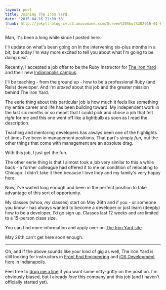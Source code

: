 ```yaml
---
layout: post
title: Joining The Iron Yard
date: '2015-04-16 21:08:38'
thumb: http://jekyll-blog-cv.s3.amazonaws.com/Screen%20Shot%202016-01-06%20at%203.39.49%20PM.png
---
```


Man, it's been a long while since I posted here.

I'll update on what's been going on in the intervening six-plus months in a bit, but today I'm way more excited to tell you about what I'm going to be doing _next_.

Recently, I accepted a job offer to be the Ruby Instructor for [The Iron Yard](http://theironyard.com/) and their new [Indianapolis campus](http://theironyard.com/locations/indianapolis/).

I'll be teaching - from the ground up - how to be a professional Ruby (and Rails) developer. And I'm _stoked_ about this job and the greater mission behind The Iron Yard.

The eerie thing about this particular job is how much it feels like something my entire career and life has been building toward. My independent work in the last six months or so meant that I could pick and chose a job that felt _right_ for me and this one went off like a lightbulb as soon as I read the description.

Teaching and mentoring developers has always been one of the highlights of times I've been in management positions. That part's simply _fun_, but the other things that come with management are an absolute drag.

With this job, I just get the fun.

The other eerie thing is that I almost took a job very similar to this a while back - a former colleague had offered it to me on condition of relocating to Chicago. I didn't take it then because I love Indy and my family's very happy here.

Now, I've waited long enough and been in the perfect position to take advantage of this sort of opportunity.

My classes (whoa, _my_ classes) start on May 26th and if you - or someone you know - has always wanted to become a developer or just learn (deeply) how to be a developer, I'd go sign up. Classes last 12 weeks and are limited to a 15-person class size.

You can find more information and apply over on [The Iron Yard site](http://theironyard.com/courses/rails-engineering/).

May 26th can't get here soon enough.

<hr />

Oh, and if the above sounds like your kind of gig as well, The Iron Yard is still looking for instructors in [Front End Engineering](http://the-iron-yard.workable.com/jobs/49763/) and [iOS Development](http://the-iron-yard.workable.com/jobs/49767/) here in Indianapolis.

Feel free to [drop me a line](mailto:chris@chrisvannoy.com) if you want some nitty-gritty on the position. I'm obviously biased, but I already _love_ this company and this job (and I haven't officially started yet).

